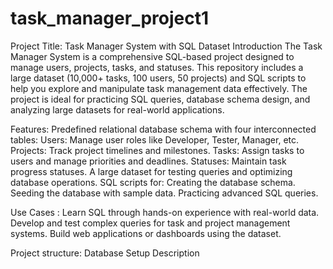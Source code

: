 # task_manager_project1
Project Title: Task Manager System with SQL Dataset
Introduction
The Task Manager System is a comprehensive SQL-based project designed to manage users, projects, tasks, and statuses. 
This repository includes a large dataset (10,000+ tasks, 100 users, 50 projects) and SQL scripts to help you explore 
and manipulate task management data effectively.
The project is ideal for practicing SQL queries, database schema design, and analyzing large datasets for real-world 
applications.

Features: 
Predefined relational database schema with four interconnected tables:
Users: Manage user roles like Developer, Tester, Manager, etc.
Projects: Track project timelines and milestones.
Tasks: Assign tasks to users and manage priorities and deadlines.
Statuses: Maintain task progress statuses.
A large dataset for testing queries and optimizing database operations.
SQL scripts for:
Creating the database schema.
Seeding the database with sample data.
Practicing advanced SQL queries.

Use Cases :
Learn SQL through hands-on experience with real-world data.
Develop and test complex queries for task and project management systems.
Build web applications or dashboards using the dataset.

Project structure:
Database Setup Description









